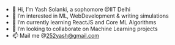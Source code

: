 - 👋 Hi, I’m Yash Solanki, a sophomore @IIT Delhi
- 👀 I’m interested in ML, WebDevelopment & writing simulations
- 🌱 I’m currently learning ReactJS and Core ML Algorithms
- 💞️ I’m looking to collaborate on Machine Learning projects
- 📫 Mail me @252yash@gmail.com 
